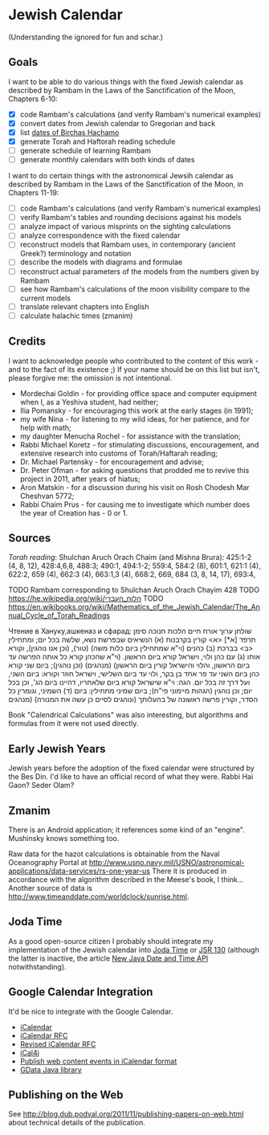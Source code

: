 # Jewish Calendar
(Understanding the ignored for fun and schar.)

## Goals

I want to be able to do various things with the fixed Jewish calendar
as described by Rambam in the Laws of the Sanctification of the Moon, Chapters 6-10:

- [x] code Rambam's calculations (and verify Rambam's numerical examples)
- [x] convert dates from Jewish calendar to Gregorian and back
- [x] list [dates of Birchas Hachamo](https://docs.google.com/document/d/1hpPZ0LYU3p8a-LJRXEqzXig-VQthkQ_MkaY79PMqr-Y/edit?hl=en_US)
- [x] generate Torah and Haftorah reading schedule
- [ ] generate schedule of learning Rambam
- [ ] generate monthly calendars with both kinds of dates

I want to do certain things with the astronomical Jewsih calendar
as described by Rambam in the Laws of the Sanctification of the Moon, in Chapters 11-19:

- [ ] code Rambam's calculations (and verify Rambam's numerical examples)
- [ ] verify Rambam's tables and rounding decisions against his models
- [ ] analyze impact of various misprints on the sighting calculations 
- [ ] analyze correspondence with the fixed calendar
- [ ] reconstruct models that Rambam uses, in contemporary (ancient Greek?) terminology and notation
- [ ] describe the models with diagrams and formulae
- [ ] reconstruct actual parameters of the models from the numbers given by Rambam 
- [ ] see how Rambam's calculations of the moon visibility compare to the current models
- [ ] translate relevant chapters into English
- [ ] calculate halachic times (zmanim)

## Credits

I want to acknowledge people who contributed to the content of this work - and to the fact of its existence ;)
If your name should be on this list but isn't, please forgive me: the omission is not intentional.

- Mordechai Goldin - for providing office space and computer equipment when I, as a Yeshiva student, had neither;
- Ilia Pomansky - for encouraging this work at the early stages (in 1991);
- my wife Nina - for listening to my wild ideas, for her patience, and for help with math;
- my daughter Menucha Rochel - for assistance with the translation;
- Rabbi Michael Koretz - for stimulating discussions, encouragement, and extensive research
into customs of Torah/Haftarah reading;
- Dr. Michael Partensky - for encouragement and advise;
- Dr. Peter Ofman - for asking questions that prodded me to revive this project in 2011, after years of hiatus;
- Aron Matskin - for a discussion during his visit on Rosh Chodesh Mar Cheshvan 5772;
- Rabbi Chaim Prus - for causing me to investigate which number does the year of Creation has - 0 or 1.


## Sources

_Torah reading_: Shulchan Aruch Orach Chaim (and Mishna Brura):
425:1-2 (4, 8, 12), 428:4,6,8, 488:3; 490:1, 494:1-2; 559:4,
584:2 (8), 601:1, 621:1 (4), 622:2, 659 (4), 662:3 (4),
663:1,3 (4), 668:2, 669, 684 (3, 8, 14, 17), 693:4,          

TODO Rambam corresponding to Shulchan Aruch Orach Chayim 428
TODO https://he.wikipedia.org/wiki/הלוח_העברי
TODO https://en.wikibooks.org/wiki/Mathematics_of_the_Jewish_Calendar/The_Annual_Cycle_of_Torah_Readings

Чтение в Хануку,ашкеназ и сфарад:
שולחן ערוך אורח חיים הלכות חנוכה סימן תרפד
[א*] <א> קורין בקרבנות (א) הנשיאים שבפרשת נשא, שלשה בכל יום; ומתחילין <ב> בברכת (ב) כהנים (וי"א שמתחילין ביום כלות משה) (טור), (וכן אנו נוהגין), וקורא אותו (ג) עם כהן ולוי, וישראל קורא ביום הראשון. (וי"א שהכהן קורא כל אותה הפרשה עד ביום הראשון, והלוי והישראל קורין ביום הראשון) (מנהגים) (וכן נוהגין); ביום שני קורא כהן ביום השני עד פר אחד בן בקר, ולוי עד ביום השלישי, וישראל חוזר וקורא: ביום השני, ועל דרך זה בכל יום. הגה: וי"א שישראל קורא ביום שלאחריו, דהיינו ביום הג', וכן בכל יום; וכן נוהגין (הגהות מיימוני פי"ח); ביום שמיני מתחילין: ביום (ד) השמיני, וגומרין כל הסדר, וקורין פרשה ראשונה של בהעלותך (ונוהגים לסיים כן עשה את המנורה) (מנהגים 

Book "Calendrical Calculations" was also interesting, but algorithms and
formulas from it were not used directly.

## Early Jewish Years

Jewish years before the adoption of the fixed calendar were structured by the Bes Din.
I'd like to have an official record of what they were. Rabbi Hai Gaon? Seder Olam?

## Zmanim

There is an Android application; it references some kind of an "engine".
Mushinsky knows something too.

Raw data for the hazot calculations is obtainable from the Naval Oceanography Portal at
 http://www.usno.navy.mil/USNO/astronomical-applications/data-services/rs-one-year-us
There it is produced in accordance with the algorithm described in the Meese's book, I think...
Another source of data is http://www.timeanddate.com/worldclock/sunrise.html.


## Joda Time

As a good open-source citizen I probably should integrate my implementation of
the Jewish calendar into [Joda Time](http://joda-time.sourceforge.net/) or
[JSR 130](http://jcp.org/en/jsr/detail?id=310) (although the latter is inactive,
the article [New Java Date and Time API](http://today.java.net/pub/a/today/2008/09/18/jsr-310-new-java-date-time-api.html) notwithstanding). 

## Google Calendar Integration

It'd be nice to integrate with the Google Calendar.

* [iCalendar](http://en.wikipedia.org/wiki/ICalendar)
* [iCalendar RFC](http://tools.ietf.org/html/rfc2445)
* [Revised iCalendar RFC](http://tools.ietf.org/html/draft-ietf-calsify-rfc2445bis-08)
* [iCal4j](http://ical4j.sourceforge.net/introduction.html)
* [Publish web content events in iCalendar format](http://www.google.com/support/calendar/bin/answer.py?hl=en&answer=48526)
* [GData Java library](http://code.google.com/apis/gdata/client-java.html)

## Publishing on the Web

See <http://blog.dub.podval.org/2011/11/publishing-papers-on-web.html> about technical details of the publication.
